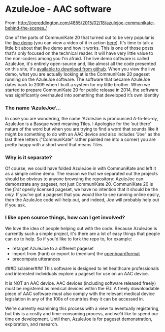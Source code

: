 
# AzuleJoe - AAC software

From: http://joereddington.com/4855/2015/02/18/azulejoe-communikate-behind-the-scenes./ 


One of the parts of CommuniKate 20 that turned out to be very popular is the [live demo](http://joereddington.com/azulejoe/communikatedemo/en/) (you can view a video of it in action [here](http://joereddington.com/4693/2015/01/19/using-azulejoe-and-communikate-20-online/ "Using AzuleJoe and CommuniKate 20 online")). It's time to talk a little bit about that live demo and how it works. This is one of those posts that's only focused on the technical reader. It will have very little value to the non-coders among you I'm afraid. The live demo software is called AzuleJoe, it's entirely open-source and, like almost all the code presented on this site, it's [available to download from github](https://github.com/joereddington/azulejoe). When you view the live demo, what you are actually looking at is the CommuniKate 20 pageset running on the AzuleJoe software. The software that became AzuleJoe dates back to 2009 when I built a system for my little brother. When we started to prepare CommuniKate 20 for public release in 2014, the software was significantly overhauled into something that developed it’s own identity
### The name ‘AzuleJoe’…

In case you are wondering, the name 'AzuleJoe is pronounced A-fo-lec-oy, AzuleJoe is a Basque word meaning Tiles. I Apologise for the ‘out there’ nature of the word but when you are trying to find a word that sounds like it might be something to do with an AAC device and also includes “Joe” as the last three letters ("CommuniKate" rather painted me into a corner) you are pretty happy with a short word that means Tiles.
### Why is it separate?

Of course, we could have folded AzuleJoe in with CommuniKate and left it as a simple online demo. The reason we that we separated out the projects should be obvious to anyone browsing the repository: AzuleJoe can demonstrate any pageset, not just CommuniKate 20\. CommuniKate 20 is the _first_ openly licensed pageset, we have no intention that it should be the _only._ If you've got a pageset that you would like to see running online easily, then the AzuleJoe code will help out, and indeed, _Joe_ will probably help out if you ask.  
### I like open source things, how can I get involved?

We love the idea of people helping out with the code. Because AzuleJoe is currently such a simple project, it's there are a lot of easy things that people can do to help. So if you'd like to fork the repo to, for example:
*   retarget AzuleJoe to a different pageset
*   import from (hard) or export to (medium) the [openboardformat](http://www.openboardformat.org)
*   precompute utterances


###Disclaimer###
This software is designed to let healthcare professionals and interested individuals explore a pageset for use on an AAC device.  

It is NOT an AAC device. AAC devices (including software released freely) must be registered as medical devices within the EU.  A freely downloadable piece of AAC software must also comply with the relevant medical device legislation in any of the 100s of countries they it can be accessed in. 

We’re currently examining this process with a view to eventually registering, but this is a costly and time-consuming process, and we’d like to spend our time on development.  Until then, AzuleJoe is for pageset demonstration, exploration, and research. 
